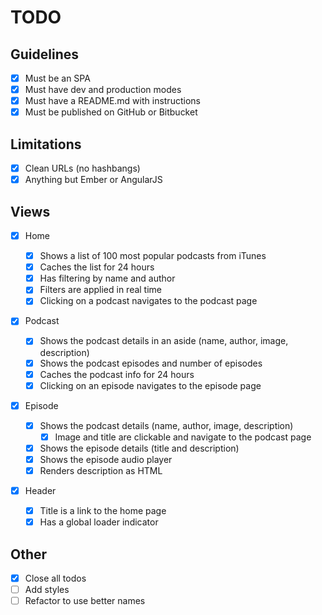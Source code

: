 # TODO

## Guidelines

- [x] Must be an SPA
- [x] Must have dev and production modes
- [x] Must have a README.md with instructions
- [x] Must be published on GitHub or Bitbucket

## Limitations

- [x] Clean URLs (no hashbangs)
- [x] Anything but Ember or AngularJS

## Views

- [x] Home

  - [x] Shows a list of 100 most popular podcasts from iTunes
  - [x] Caches the list for 24 hours
  - [x] Has filtering by name and author
  - [x] Filters are applied in real time
  - [x] Clicking on a podcast navigates to the podcast page

- [x] Podcast

  - [x] Shows the podcast details in an aside (name, author, image, description)
  - [x] Shows the podcast episodes and number of episodes
  - [x] Caches the podcast info for 24 hours
  - [x] Clicking on an episode navigates to the episode page

- [x] Episode

  - [x] Shows the podcast details (name, author, image, description)
    - [x] Image and title are clickable and navigate to the podcast page
  - [x] Shows the episode details (title and description)
  - [x] Shows the episode audio player
  - [x] Renders description as HTML

- [x] Header
  - [x] Title is a link to the home page
  - [x] Has a global loader indicator

## Other

- [x] Close all todos
- [ ] Add styles
- [ ] Refactor to use better names
